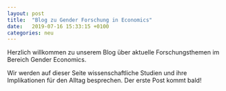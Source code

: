 ```yaml
---
layout: post
title:  "Blog zu Gender Forschung in Economics"
date:   2019-07-16 15:33:15 +0100
categories: neu
---
```


Herzlich willkommen zu unserem Blog über aktuelle Forschungsthemen im Bereich Gender Economics.

 Wir werden auf dieser Seite wissenschaftliche Studien und ihre Implikationen für den Alltag besprechen. Der erste Post kommt bald!
